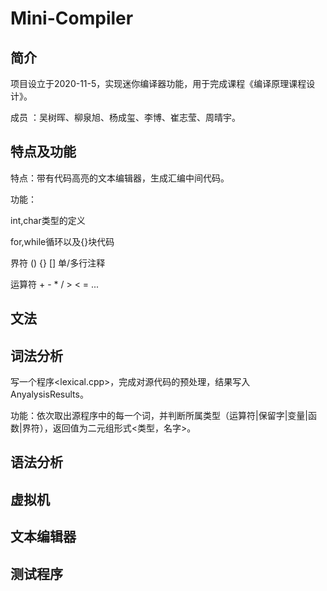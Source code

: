 # Mini-Compiler
## 简介 
项目设立于2020-11-5，实现迷你编译器功能，用于完成课程《编译原理课程设计》。

成员 ：吴树晖、柳泉旭、杨成玺、李博、崔志莹、周晴宇。
## 特点及功能
特点：带有代码高亮的文本编辑器，生成汇编中间代码。

功能：

int,char类型的定义

for,while循环以及{}块代码

界符  ()  {} [] 单/多行注释 

运算符 + - * / > < =
...
## 文法

## 词法分析

写一个程序<lexical.cpp>，完成对源代码的预处理，结果写入AnyalysisResults。

功能：依次取出源程序中的每一个词，并判断所属类型（运算符|保留字|变量|函数|界符），返回值为二元组形式<类型，名字>。


## 语法分析

## 虚拟机

## 文本编辑器

## 测试程序 

